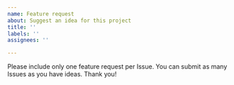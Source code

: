 ```yaml
---
name: Feature request
about: Suggest an idea for this project
title: ''
labels: ''
assignees: ''

---
```


Please include only one feature request per Issue. You can submit as many Issues as you have ideas. Thank you!
